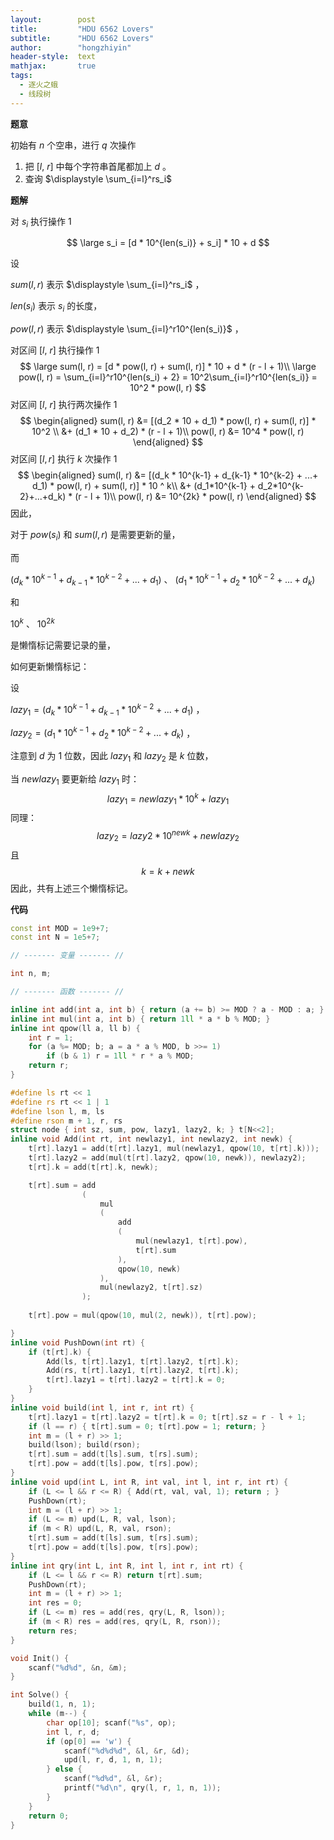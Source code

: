 ```yaml
---
layout:        post
title:         "HDU 6562 Lovers"
subtitle:      "HDU 6562 Lovers"
author:        "hongzhiyin"
header-style:  text
mathjax:       true
tags:
  - 逐火之蛾
  - 线段树
---
```


**题意**

初始有 $n$ 个空串，进行 $q$ 次操作

1. 把 $[l,\ r]$ 中每个字符串首尾都加上 $d$ 。
2. 查询 $\displaystyle \sum_{i=l}^rs_i$

**题解**

对 $s_i$ 执行操作 $1$ 

$$
\large s_i = [d * 10^{len(s_i)} + s_i] * 10 + d
$$

设

$sum(l, r)$ 表示 $\displaystyle \sum_{i=l}^rs_i$ ，

$len(s_i)$ 表示 $s_i$ 的长度，

$pow(l, r)$ 表示 $\displaystyle \sum_{i=l}^r10^{len(s_i)}$ ，

对区间 $[l,\ r]$ 执行操作 $1$ 
$$
\large sum(l, r) = [d * pow(l, r) + sum(l, r)] * 10 + d * (r - l + 1)\\
\large pow(l, r) = \sum_{i=l}^r10^{len(s_i) + 2} = 10^2\sum_{i=l}^r10^{len(s_i)} = 10^2 * pow(l, r)
$$
对区间 $[l,\ r]$ 执行两次操作 $1$
$$
\begin{aligned}
sum(l, r) &= [(d_2 * 10 + d_1) * pow(l, r) + sum(l, r)] * 10^2 \\
&+ (d_1 * 10 + d_2) * (r - l + 1)\\
pow(l, r) &= 10^4 * pow(l, r)
\end{aligned}
$$
对区间 $[l, r]$ 执行 $k$ 次操作 $1$
$$
\begin{aligned}
sum(l, r) &= [(d_k * 10^{k-1} + d_{k-1} * 10^{k-2} + ...+ d_1) * pow(l, r) + sum(l, r)] * 10 ^ k\\
&+ (d_1*10^{k-1} + d_2*10^{k-2}+...+d_k) * (r - l + 1)\\
pow(l, r) &= 10^{2k} * pow(l, r)
\end{aligned}
$$
因此，

对于 $pow(s_i)$ 和 $sum(l, r)$ 是需要更新的量，

而

$(d_k * 10^{k-1} + d_{k-1} * 10^{k-2} + ...+ d_1)$ 、 $(d_1*10^{k-1} + d_2*10^{k-2}+...+d_k)$

和

$10^k$ 、 $10^{2k}$ 

是懒惰标记需要记录的量，

如何更新懒惰标记：

设

$lazy_1 = (d_k * 10^{k-1} + d_{k-1} * 10^{k-2} + ...+ d_1)$ ，

$lazy_2 = (d_1*10^{k-1} + d_2*10^{k-2}+...+d_k)$ ，

注意到 $d$ 为 $1$ 位数，因此 $lazy_1$ 和 $lazy_2$ 是 $k$ 位数，

当 $newlazy_1$ 要更新给 $lazy_1$ 时：
$$
lazy_1 = newlazy_1 * 10 ^ k + lazy_1
$$
同理：
$$
lazy_2 = lazy2 * 10 ^ {newk} + newlazy_2
$$
且
$$
k = k + newk
$$
因此，共有上述三个懒惰标记。



**代码**

```c++
const int MOD = 1e9+7;
const int N = 1e5+7;

// ------- 变量 ------- //

int n, m;

// ------- 函数 ------- //

inline int add(int a, int b) { return (a += b) >= MOD ? a - MOD : a; }
inline int mul(int a, int b) { return 1ll * a * b % MOD; }
inline int qpow(ll a, ll b) {
    int r = 1;
    for (a %= MOD; b; a = a * a % MOD, b >>= 1)
        if (b & 1) r = 1ll * r * a % MOD;
    return r;
}

#define ls rt << 1
#define rs rt << 1 | 1
#define lson l, m, ls
#define rson m + 1, r, rs
struct node { int sz, sum, pow, lazy1, lazy2, k; } t[N<<2];
inline void Add(int rt, int newlazy1, int newlazy2, int newk) {
    t[rt].lazy1 = add(t[rt].lazy1, mul(newlazy1, qpow(10, t[rt].k)));
    t[rt].lazy2 = add(mul(t[rt].lazy2, qpow(10, newk)), newlazy2);
    t[rt].k = add(t[rt].k, newk);

    t[rt].sum = add
                (
                    mul
                    (
                        add
                        (
                            mul(newlazy1, t[rt].pow),
                            t[rt].sum
                        ),
                        qpow(10, newk)
                    ), 
                    mul(newlazy2, t[rt].sz)
                );
    
    t[rt].pow = mul(qpow(10, mul(2, newk)), t[rt].pow);

}
inline void PushDown(int rt) {
    if (t[rt].k) {
        Add(ls, t[rt].lazy1, t[rt].lazy2, t[rt].k);
        Add(rs, t[rt].lazy1, t[rt].lazy2, t[rt].k);
        t[rt].lazy1 = t[rt].lazy2 = t[rt].k = 0;
    }
}
inline void build(int l, int r, int rt) {
    t[rt].lazy1 = t[rt].lazy2 = t[rt].k = 0; t[rt].sz = r - l + 1;
    if (l == r) { t[rt].sum = 0; t[rt].pow = 1; return; }
    int m = (l + r) >> 1;
    build(lson); build(rson);
    t[rt].sum = add(t[ls].sum, t[rs].sum);
    t[rt].pow = add(t[ls].pow, t[rs].pow);
}
inline void upd(int L, int R, int val, int l, int r, int rt) {
    if (L <= l && r <= R) { Add(rt, val, val, 1); return ; }
    PushDown(rt);
    int m = (l + r) >> 1;
    if (L <= m) upd(L, R, val, lson);
    if (m < R) upd(L, R, val, rson);
    t[rt].sum = add(t[ls].sum, t[rs].sum);
    t[rt].pow = add(t[ls].pow, t[rs].pow);
}
inline int qry(int L, int R, int l, int r, int rt) {
    if (L <= l && r <= R) return t[rt].sum;
    PushDown(rt);
    int m = (l + r) >> 1;
    int res = 0;
    if (L <= m) res = add(res, qry(L, R, lson));
    if (m < R) res = add(res, qry(L, R, rson));
    return res;
}

void Init() {
    scanf("%d%d", &n, &m);
}

int Solve() {
    build(1, n, 1);
    while (m--) {
        char op[10]; scanf("%s", op);
        int l, r, d;
        if (op[0] == 'w') {
            scanf("%d%d%d", &l, &r, &d);
            upd(l, r, d, 1, n, 1);
        } else {
            scanf("%d%d", &l, &r);
            printf("%d\n", qry(l, r, 1, n, 1));
        }
    }
    return 0;
}
```

